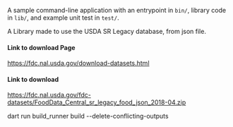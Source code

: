 A sample command-line application with an entrypoint in `bin/`, library code
in `lib/`, and example unit test in `test/`.

A Library made to use the USDA SR Legacy database, from json file.

#### Link to download Page
https://fdc.nal.usda.gov/download-datasets.html

#### Link to download
https://fdc.nal.usda.gov/fdc-datasets/FoodData_Central_sr_legacy_food_json_2018-04.zip

dart run build_runner build --delete-conflicting-outputs

<!-- TODO: Make all functions save thier own files with hashes -->



